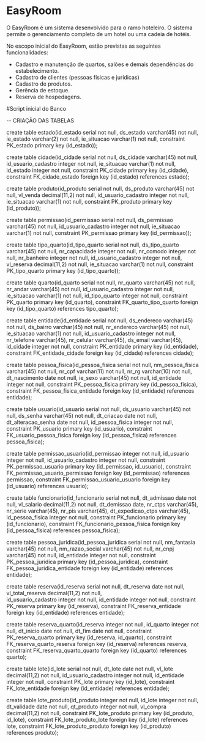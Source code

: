 # EasyRoom

O EasyRoom é um sistema desenvolvido para o ramo hoteleiro. O sistema permite o gerenciamento completo de um hotel ou uma cadeia de hotéis.

No escopo inicial do EasyRoom, estão previstas as seguintes funcionalidades:
  - Cadastro e manutenção de quartos, salões e demais dependências do estabelecimento.
  - Cadastro de clientes (pessoas físicas e jurídicas)
  - Cadastro de produtos.
  - Gerência de estoque.
  - Reserva de hospedagens.


#Script inicial do Banco

-- CRIAÇÃO DAS TABELAS

create table estado(id_estado serial not null, ds_estado varchar(45) not null, 
	ie_estado varchar(2) not null, ie_situacao varchar(1) not null,
	constraint PK_estado primary key (id_estado));

create table cidade(id_cidade serial not null, ds_cidade varchar(45) not null, id_usuario_cadastro integer not null, 
	ie_situacao varchar(1) not null, id_estado integer not null,
	constraint PK_cidade primary key (id_cidade),
	constraint FK_cidade_estado foreign key (id_estado) references estado);

create table produto(id_produto serial not null, ds_produto varchar(45) not null, vl_venda decimal(11,2) not null,
	id_usuario_cadastro integer not null, ie_situacao varchar(1) not null,
	constraint PK_produto primary key (id_produto));

create table permissao(id_permissao serial not null, ds_permissao varchar(45) not null, id_usuario_cadastro integer not null, 
	ie_situacao varchar(1) not null,
	constraint PK_permissao primary key (id_permissao));

create table tipo_quarto(id_tipo_quarto serial not null, ds_tipo_quarto varchar(45) not null, nr_capacidade integer not null, 
	nr_comodo integer not null, nr_banheiro integer not null, id_usuario_cadastro integer not null, vl_reserva decimal(11,2) not null, 
	ie_situacao varchar(1) not null, 
	constraint PK_tipo_quarto primary key (id_tipo_quarto)); 

create table quarto(id_quarto serial not null, nr_quarto varchar(45) not null, nr_andar varchar(45) not null, 
	id_usuario_cadastro integer not null, ie_situacao varchar(1) not null, id_tipo_quarto integer not null, 
	constraint PK_quarto primary key (id_quarto),
	constraint FK_quarto_tipo_quarto foreign key (id_tipo_quarto) references tipo_quarto);

create table entidade(id_entidade serial not null, ds_endereco varchar(45) not null, ds_bairro varchar(45) not null, 
	nr_endereco varchar(45) not null, ie_situacao varchar(1) not null, id_usuario_cadastro integer not null, 
	nr_telefone varchar(45), nr_celular varchar(45), ds_email varchar(45), id_cidade integer not null, 
	constraint PK_entidade primary key (id_entidade), 
	constraint FK_entidade_cidade foreign key (id_cidade) references cidade);

create table pessoa_fisica(id_pessoa_fisica serial not null, nm_pessoa_fisica varchar(45) not null, 
	nr_cpf varchar(11) not null, nr_rg varchar(10) not null, dt_nascimento date not null, ie_sexo varchar(45) not null, 
	id_entidade integer not null,
	constraint PK_pessoa_fisica primary key (id_pessoa_fisica), 
	constraint FK_pessoa_fisica_entidade foreign key (id_entidade) references entidade);

create table usuario(id_usuario serial not null, ds_usuario varchar(45) not null, ds_senha varchar(45) not null, 
	dt_criacao date not null, dt_alteracao_senha date not null, id_pessoa_fisica integer not null, 
	constraint PK_usuario primary key (id_usuario), 
	constraint FK_usuario_pessoa_fisica foreign key (id_pessoa_fisica) references pessoa_fisica);

create table permissao_usuario(id_permissao integer not null, id_usuario integer not null, 
	id_usuario_cadastro integer not null, 
	constraint PK_permissao_usuario primary key (id_permissao, id_usuario), 
	constraint FK_permissao_usuario_permissao foreign key (id_permissao) references permissao,
	constraint FK_permissao_usuario_usuario foreign key (id_usuario) references usuario);

create table funcionario(id_funcionario serial not null, dt_admissao date not null, vl_salario decimal(11,2) not null, 
	dt_demissao date, nr_ctps varchar(45), nr_serie varchar(45), nr_pis varchar(45), dt_expedicao_ctps varchar(45), 
	id_pessoa_fisica integer not null, 
	constraint PK_funcionario primary key (id_funcionario), 
	constraint FK_funcionario_pessoa_fisica foreign key (id_pessoa_fisica) references pessoa_fisica);

create table pessoa_juridica(id_pessoa_juridica serial not null, nm_fantasia varchar(45) not null,
 	nm_razao_social varchar(45) not null, nr_cnpj varchar(45) not null, id_entidade integer not null, 
 	constraint PK_pessoa_juridica primary key (id_pessoa_juridica), 
 	constraint FK_pessoa_juridica_entidade foreign key (id_entidade) references entidade);

create table reserva(id_reserva serial not null, dt_reserva date not null, vl_total_reserva decimal(11,2) not null,  
	id_usuario_cadastro integer not null, id_entidade integer not null, 
	constraint PK_reserva primary key (id_reserva), 
	constraint FK_reserva_entidade foreign key (id_entidade) references entidade);

create table reserva_quarto(id_reserva integer not null, id_quarto integer not null, 
	dt_inicio date not null, dt_fim date not null,
	constraint PK_reserva_quarto primary key (id_reserva, id_quarto), 
	constraint FK_reserva_quarto_reserva foreign key (id_reserva) references reserva, 
	constraint FK_reserva_quarto_quarto foreign key (id_quarto) references quarto);

create table lote(id_lote serial not null, dt_lote date not null, vl_lote decimal(11,2) not null, 
	id_usuario_cadastro integer not null, id_entidade integer not null, 
	constraint PK_lote primary key (id_lote), 
	constraint FK_lote_entidade foreign key (id_entidade) references entidade);

create table lote_produto(id_produto integer not null, id_lote integer not null, dt_validade date not null, 
	qt_produto integer not null, vl_compra decimal(11,2) not null, 
	constraint PK_lote_produto primary key (id_produto, id_lote), 
	constraint FK_lote_produto_lote foreign key (id_lote) references lote, 
	constraint FK_lote_produto_produto foreign key (id_produto) references produto);


